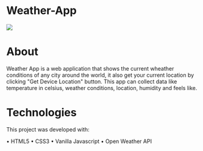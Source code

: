 # Weather-App

![](https://user-images.githubusercontent.com/75432770/185982826-4aeeca09-f58f-4b72-a117-4cd3b4a5ccf9.png)

# About
 
Weather App is a web application that shows the current wheather conditions of any city around the world, it also get your current location by clicking "Get Device Location" button. This app can collect data like temperature in celsius, weather conditions, location, humidity and feels like.

# Technologies

This project was developed with:

• HTML5
• CSS3
• Vanilla Javascript
• Open Weather API